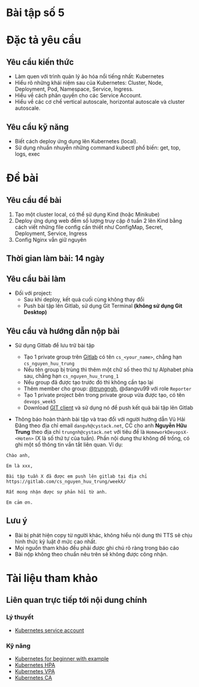 # Bài tập số 5

# Đặc tả yêu cầu

## Yêu cầu kiến thức

- Làm quen với trình quản lý ảo hóa nổi tiếng nhất: Kubernetes
- Hiểu rõ những khái niệm sau của Kubernetes: Cluster, Node, Deployment, Pod, Namespace, Service, Ingress.
- Hiểu về cách phân quyền cho các Service Account.
- Hiểu về các cơ chế vertical autoscale, horizontal autoscale và cluster autoscale.

## Yêu cầu kỹ năng

- Biết cách deploy ứng dụng lên Kubernetes (local).
- Sử dụng nhuần nhuyễn những command kubectl phổ biến: get, top, logs, exec

# Đề bài

## Yêu cầu đề bài

1. Tạo một cluster local, có thể sử dụng Kind (hoặc Minikube)
2. Deploy ứng dụng web đếm số lượng truy cập ở tuần 2 lên Kind bằng cách viết những file config cần thiết như ConfigMap, Secret, Deployment, Service, Ingress
3. Config Nginx vẫn giữ nguyên

## Thời gian làm bài: 14 ngày

## Yêu cầu bài làm

- Đối với project:
    - Sau khi deploy, kết quả cuối cùng không thay đổi
    - Push bài tập lên Gitlab, sử dụng Git Terminal **(không sử dụng Git Desktop)**

## Yêu cầu và hướng dẫn nộp bài

- Sử dụng Gitlab để lưu trữ bài tập
    - Tạo 1 private group trên [Gitlab](https://gitlab.com/) có tên `cs_<your_name>`, chẳng hạn `cs_nguyen_huu_trung`
    - Nếu tên group bị trùng thì thêm một chữ số theo thứ tự Alphabet phía sau, chẳng hạn `cs_nguyen_huu_trung_1`
    - Nếu group đã được tạo trước đó thì không cần tạo lại
    - Thêm member cho group: [@trungngh](https://www.notion.so/trungngh), @dangvu99 với role `Reporter`
    - Tạo 1 private project bên trong private group vừa được tạo, có tên `devops_week5`
    - Download [GIT client](https://git-scm.com/downloads/guis) và sử dụng nó để push kết quả bải tập lên Gitlab
    
- Thông báo hoàn thành bài tập và trao đổi với người hướng dẫn Vũ Hải Đăng theo địa chỉ email `dangvh@cystack.net`, CC cho anh **Nguyễn Hữu Trung** theo địa chỉ `trungnh@cystack.net` với tiêu đề là `HomeworkDevopsX-<Hoten>` (X là số thứ tự của tuần). Phần nội dung thư không để trống, có ghi một số thông tin vắn tắt liên quan. Ví dụ:

```
Chào anh,

Em là xxx, 
    
Bài tập tuần X đã được em push lên gitlab tại địa chỉ https://gitlab.com/cs_nguyen_huu_trung/weekX/
    
Rất mong nhận được sự phản hồi từ anh.
    
Em cảm ơn.
```

## Lưu ý

- Bài bị phát hiện copy từ người khác, không hiểu nội dung thì TTS sẽ chịu hình thức kỷ luật ở mức cao nhất.
- Mọi nguồn tham khảo đều phải được ghi chú rõ ràng trong báo cáo
- Bài nộp không theo chuẩn nêu trên sẽ không được công nhận.

# Tài liệu tham khảo

## Liên quan trực tiếp tới nội dung chính

### Lý thuyết

- [Kubernetes service account](https://kubernetes.io/docs/tasks/configure-pod-container/configure-service-account/)

### Kỹ năng

- [Kubernetes for beginner with example](https://www.youtube.com/watch?v=s_o8dwzRlu4)
- [Kubernetes HPA](https://www.youtube.com/watch?v=FfDI08sgrYY)
- [Kubernetes VPA](https://www.youtube.com/watch?v=jcHQ5SKKTLM)
- [Kubernetes CA](https://www.youtube.com/watch?v=jM36M39MA3I)